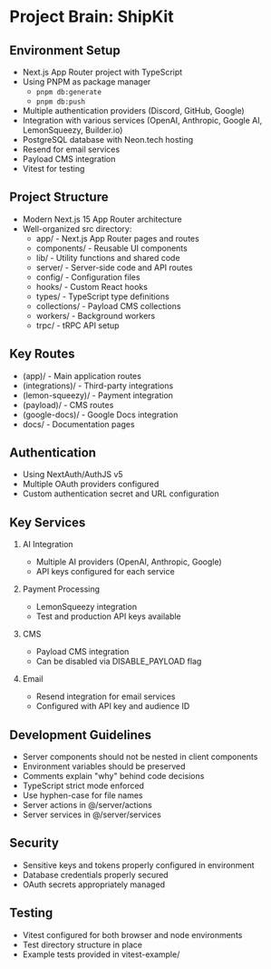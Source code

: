 # Project Brain: ShipKit

## Environment Setup

- Next.js App Router project with TypeScript
- Using PNPM as package manager
  - `pnpm db:generate`
  - `pnpm db:push`
- Multiple authentication providers (Discord, GitHub, Google)
- Integration with various services (OpenAI, Anthropic, Google AI, LemonSqueezy, Builder.io)
- PostgreSQL database with Neon.tech hosting
- Resend for email services
- Payload CMS integration
- Vitest for testing

## Project Structure

- Modern Next.js 15 App Router architecture
- Well-organized src directory:
  - app/ - Next.js App Router pages and routes
  - components/ - Reusable UI components
  - lib/ - Utility functions and shared code
  - server/ - Server-side code and API routes
  - config/ - Configuration files
  - hooks/ - Custom React hooks
  - types/ - TypeScript type definitions
  - collections/ - Payload CMS collections
  - workers/ - Background workers
  - trpc/ - tRPC API setup

## Key Routes

- (app)/ - Main application routes
- (integrations)/ - Third-party integrations
- (lemon-squeezy)/ - Payment integration
- (payload)/ - CMS routes
- (google-docs)/ - Google Docs integration
- docs/ - Documentation pages

## Authentication

- Using NextAuth/AuthJS v5
- Multiple OAuth providers configured
- Custom authentication secret and URL configuration

## Key Services

1. AI Integration
   - Multiple AI providers (OpenAI, Anthropic, Google)
   - API keys configured for each service

2. Payment Processing
   - LemonSqueezy integration
   - Test and production API keys available

3. CMS
   - Payload CMS integration
   - Can be disabled via DISABLE_PAYLOAD flag

4. Email
   - Resend integration for email services
   - Configured with API key and audience ID

## Development Guidelines

- Server components should not be nested in client components
- Environment variables should be preserved
- Comments explain "why" behind code decisions
- TypeScript strict mode enforced
- Use hyphen-case for file names
- Server actions in @/server/actions
- Server services in @/server/services

## Security

- Sensitive keys and tokens properly configured in environment
- Database credentials properly secured
- OAuth secrets appropriately managed

## Testing

- Vitest configured for both browser and node environments
- Test directory structure in place
- Example tests provided in vitest-example/
